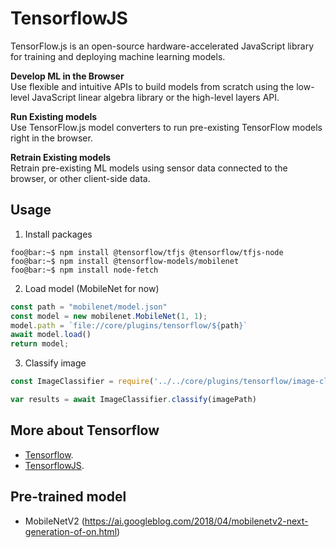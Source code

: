 # TensorflowJS

TensorFlow.js is an open-source hardware-accelerated JavaScript library for
training and deploying machine learning models.

**Develop ML in the Browser** <br/>
Use flexible and intuitive APIs to build models from scratch using the low-level
JavaScript linear algebra library or the high-level layers API.

**Run Existing models** <br/>
Use TensorFlow.js model converters to run pre-existing TensorFlow models right
in the browser.

**Retrain Existing models** <br/>
Retrain pre-existing ML models using sensor data connected to the browser, or
other client-side data.

## Usage

1) Install packages

```console
foo@bar:~$ npm install @tensorflow/tfjs @tensorflow/tfjs-node
foo@bar:~$ npm install @tensorflow-models/mobilenet
foo@bar:~$ npm install node-fetch
```

2) Load model (MobileNet for now)

```javascript
const path = "mobilenet/model.json"
const model = new mobilenet.MobileNet(1, 1);
model.path = `file://core/plugins/tensorflow/${path}`
await model.load()
return model;
```

3) Classify image

```javascript
const ImageClassifier = require('../../core/plugins/tensorflow/image-classifier')

var results = await ImageClassifier.classify(imagePath)
```

## More about Tensorflow
  * [Tensorflow](https://www.tensorflow.org/).
  * [TensorflowJS](https://js.tensorflow.org/).

## Pre-trained model
  * MobileNetV2 (https://ai.googleblog.com/2018/04/mobilenetv2-next-generation-of-on.html)
